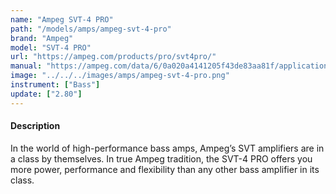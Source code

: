 ```yaml
---
name: "Ampeg SVT-4 PRO"
path: "/models/amps/ampeg-svt-4-pro"
brand: "Ampeg"
model: "SVT-4 PRO"
url: "https://ampeg.com/products/pro/svt4pro/"
manual: "https://ampeg.com/data/6/0a020a4141205f43de83aa81f/application/pdf/Owner%E2%80%99s%20Manual%20-%20English%20.pdf"
image: "../../../images/amps/ampeg-svt-4-pro.png"
instrument: ["Bass"]
update: ["2.80"]
---
```

#### Description
In the world of high-performance bass amps, Ampeg’s SVT amplifiers are in a class by themselves. In true Ampeg tradition, the SVT-4 PRO offers you more power, performance and flexibility than any other bass amplifier in its class.